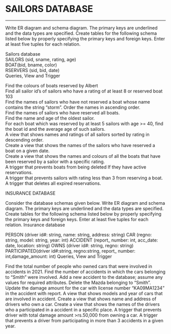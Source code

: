 <h1>SAILORS DATABASE</h1>
<hr/>

Write ER diagram and schema diagram. The primary keys are underlined and the data types are specified. Create tables for the following schema listed below by properly specifying the primary keys and foreign keys. Enter at least five tuples for each relation.<br >

Sailors database<br >
SAILORS (sid, sname, rating, age)<br >
BOAT(bid, bname, color)<br >
RSERVERS (sid, bid, date)<br >
Queries, View and Trigger<br >

Find the colours of boats reserved by Albert<br >
Find all sailor id’s of sailors who have a rating of at least 8 or reserved boat 103<br >
Find the names of sailors who have not reserved a boat whose name contains the string “storm”. Order the names in ascending order.<br >
Find the names of sailors who have reserved all boats.<br >
Find the name and age of the oldest sailor.<br >
For each boat which was reserved by at least 5 sailors with age >= 40, find the boat id and the average age of such sailors.<br >
A view that shows names and ratings of all sailors sorted by rating in descending order.<br >
Create a view that shows the names of the sailors who have reserved a boat on a given date.<br >
Create a view that shows the names and colours of all the boats that have been reserved by a sailor with a specific rating.<br >
A trigger that prevents boats from being deleted If they have active reservations.<br >
A trigger that prevents sailors with rating less than 3 from reserving a boat.<br >
A trigger that deletes all expired reservations.<br >

INSURANCE DATABASE

Consider the database schemas given below. Write ER diagram and schema diagram. The primary keys are underlined and the data types are specified. Create tables for the following schema listed below by properly specifying the primary keys and foreign keys. Enter at least five tuples for each relation.
Insurance database

PERSON (driver id#: string, name: string, address: string)
CAR (regno: string, model: string, year: int)
ACCIDENT (report_ number: int, acc_date: date, location: string)
OWNS (driver id#: string, regno: string)
PARTICIPATED(driver id#:string, regno:string, report_ number: int,damage_amount: int)
Queries, View and Trigger

Find the total number of people who owned cars that were involved in accidents in 2021.
Find the number of accidents in which the cars belonging to “Smith” were involved.
Add a new accident to the database; assume any values for required attributes.
Delete the Mazda belonging to “Smith”.
Update the damage amount for the car with license number “KA09MA1234” in the accident with report.
A view that shows models and year of cars that are involved in accident.
Create a view that shows name and address of drivers who own a car.
Create a view that shows the names of the drivers who a participated in a accident in a specific place.
A trigger that prevents driver with total damage amount >rs.50,000 from owning a car.
A trigger that prevents a driver from participating in more than 3 accidents in a given year.
